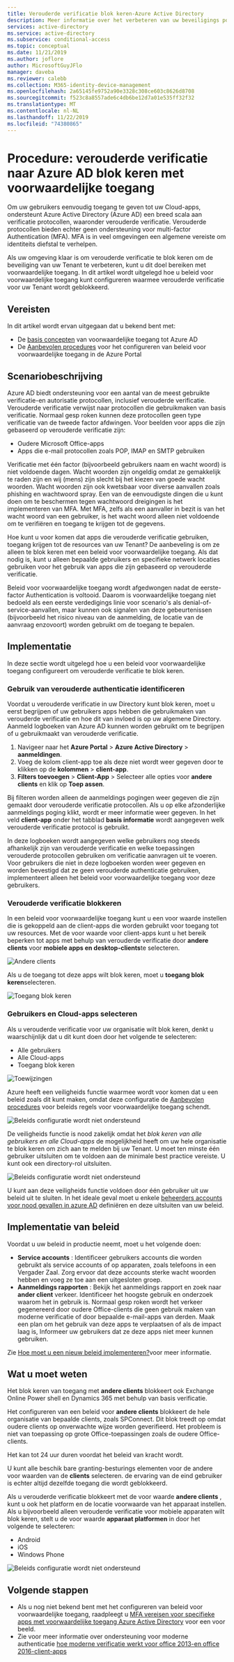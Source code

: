 ```yaml
---
title: Verouderde verificatie blok keren-Azure Active Directory
description: Meer informatie over het verbeteren van uw beveiligings postuur door verouderde verificatie te blok keren met voorwaardelijke toegang van Azure AD.
services: active-directory
ms.service: active-directory
ms.subservice: conditional-access
ms.topic: conceptual
ms.date: 11/21/2019
ms.author: joflore
author: MicrosoftGuyJFlo
manager: daveba
ms.reviewer: calebb
ms.collection: M365-identity-device-management
ms.openlocfilehash: 2a65145fe9752a90e3328c308ce603c8626d8708
ms.sourcegitcommit: f523c8a8557ade6c4db6be12d7a01e535ff32f32
ms.translationtype: MT
ms.contentlocale: nl-NL
ms.lasthandoff: 11/22/2019
ms.locfileid: "74380865"
---
```

# <a name="how-to-block-legacy-authentication-to-azure-ad-with-conditional-access"></a>Procedure: verouderde verificatie naar Azure AD blok keren met voorwaardelijke toegang   

Om uw gebruikers eenvoudig toegang te geven tot uw Cloud-apps, ondersteunt Azure Active Directory (Azure AD) een breed scala aan verificatie protocollen, waaronder verouderde verificatie. Verouderde protocollen bieden echter geen ondersteuning voor multi-factor Authentication (MFA). MFA is in veel omgevingen een algemene vereiste om identiteits diefstal te verhelpen. 

Als uw omgeving klaar is om verouderde verificatie te blok keren om de beveiliging van uw Tenant te verbeteren, kunt u dit doel bereiken met voorwaardelijke toegang. In dit artikel wordt uitgelegd hoe u beleid voor voorwaardelijke toegang kunt configureren waarmee verouderde verificatie voor uw Tenant wordt geblokkeerd.

## <a name="prerequisites"></a>Vereisten

In dit artikel wordt ervan uitgegaan dat u bekend bent met: 

- De [basis concepten](overview.md) van voorwaardelijke toegang tot Azure AD 
- De [Aanbevolen procedures](best-practices.md) voor het configureren van beleid voor voorwaardelijke toegang in de Azure Portal

## <a name="scenario-description"></a>Scenariobeschrijving

Azure AD biedt ondersteuning voor een aantal van de meest gebruikte verificatie-en autorisatie protocollen, inclusief verouderde verificatie. Verouderde verificatie verwijst naar protocollen die gebruikmaken van basis verificatie. Normaal gesp roken kunnen deze protocollen geen type verificatie van de tweede factor afdwingen. Voor beelden voor apps die zijn gebaseerd op verouderde verificatie zijn:

- Oudere Microsoft Office-apps
- Apps die e-mail protocollen zoals POP, IMAP en SMTP gebruiken

Verificatie met één factor (bijvoorbeeld gebruikers naam en wacht woord) is niet voldoende dagen. Wacht woorden zijn ongeldig omdat ze gemakkelijk te raden zijn en wij (mens) zijn slecht bij het kiezen van goede wacht woorden. Wacht woorden zijn ook kwetsbaar voor diverse aanvallen zoals phishing en wachtwoord spray. Een van de eenvoudigste dingen die u kunt doen om te beschermen tegen wachtwoord dreigingen is het implementeren van MFA. Met MFA, zelfs als een aanvaller in bezit is van het wacht woord van een gebruiker, is het wacht woord alleen niet voldoende om te verifiëren en toegang te krijgen tot de gegevens.

Hoe kunt u voor komen dat apps die verouderde verificatie gebruiken, toegang krijgen tot de resources van uw Tenant? De aanbeveling is om ze alleen te blok keren met een beleid voor voorwaardelijke toegang. Als dat nodig is, kunt u alleen bepaalde gebruikers en specifieke netwerk locaties gebruiken voor het gebruik van apps die zijn gebaseerd op verouderde verificatie.

Beleid voor voorwaardelijke toegang wordt afgedwongen nadat de eerste-factor Authentication is voltooid. Daarom is voorwaardelijke toegang niet bedoeld als een eerste verdedigings linie voor scenario's als denial-of-service-aanvallen, maar kunnen ook signalen van deze gebeurtenissen (bijvoorbeeld het risico niveau van de aanmelding, de locatie van de aanvraag enzovoort) worden gebruikt om de toegang te bepalen.

## <a name="implementation"></a>Implementatie

In deze sectie wordt uitgelegd hoe u een beleid voor voorwaardelijke toegang configureert om verouderde verificatie te blok keren. 

### <a name="identify-legacy-authentication-use"></a>Gebruik van verouderde authenticatie identificeren

Voordat u verouderde verificatie in uw Directory kunt blok keren, moet u eerst begrijpen of uw gebruikers apps hebben die gebruikmaken van verouderde verificatie en hoe dit van invloed is op uw algemene Directory. Aanmeld logboeken van Azure AD kunnen worden gebruikt om te begrijpen of u gebruikmaakt van verouderde verificatie.

1. Navigeer naar het **Azure Portal** > **Azure Active Directory** > **aanmeldingen**.
1. Voeg de kolom client-app toe als deze niet wordt weer gegeven door te klikken op de **kolommen** > **client-app**.
1. **Filters toevoegen** > **Client-App** > Selecteer alle opties voor **andere clients** en klik op **Toep assen**.

Bij filteren worden alleen de aanmeldings pogingen weer gegeven die zijn gemaakt door verouderde verificatie protocollen. Als u op elke afzonderlijke aanmeldings poging klikt, wordt er meer informatie weer gegeven. In het veld **client-app** onder het tabblad **basis informatie** wordt aangegeven welk verouderde verificatie protocol is gebruikt.

In deze logboeken wordt aangegeven welke gebruikers nog steeds afhankelijk zijn van verouderde verificatie en welke toepassingen verouderde protocollen gebruiken om verificatie aanvragen uit te voeren. Voor gebruikers die niet in deze logboeken worden weer gegeven en worden bevestigd dat ze geen verouderde authenticatie gebruiken, implementeert alleen het beleid voor voorwaardelijke toegang voor deze gebruikers.

### <a name="block-legacy-authentication"></a>Verouderde verificatie blokkeren 

In een beleid voor voorwaardelijke toegang kunt u een voor waarde instellen die is gekoppeld aan de client-apps die worden gebruikt voor toegang tot uw resources. Met de voor waarde voor client-apps kunt u het bereik beperken tot apps met behulp van verouderde verificatie door **andere clients** voor **mobiele apps en desktop-clients**te selecteren.

![Andere clients](./media/block-legacy-authentication/01.png)

Als u de toegang tot deze apps wilt blok keren, moet u **toegang blok keren**selecteren.

![Toegang blok keren](./media/block-legacy-authentication/02.png)

### <a name="select-users-and-cloud-apps"></a>Gebruikers en Cloud-apps selecteren

Als u verouderde verificatie voor uw organisatie wilt blok keren, denkt u waarschijnlijk dat u dit kunt doen door het volgende te selecteren:

- Alle gebruikers
- Alle Cloud-apps
- Toegang blok keren

![Toewijzingen](./media/block-legacy-authentication/03.png)

Azure heeft een veiligheids functie waarmee wordt voor komen dat u een beleid zoals dit kunt maken, omdat deze configuratie de [Aanbevolen procedures](best-practices.md) voor beleids regels voor voorwaardelijke toegang schendt.
 
![Beleids configuratie wordt niet ondersteund](./media/block-legacy-authentication/04.png)

De veiligheids functie is nood zakelijk omdat het *blok keren van alle gebruikers en alle Cloud-apps* de mogelijkheid heeft om uw hele organisatie te blok keren om zich aan te melden bij uw Tenant. U moet ten minste één gebruiker uitsluiten om te voldoen aan de minimale best practice vereiste. U kunt ook een directory-rol uitsluiten.

![Beleids configuratie wordt niet ondersteund](./media/block-legacy-authentication/05.png)

U kunt aan deze veiligheids functie voldoen door één gebruiker uit uw beleid uit te sluiten. In het ideale geval moet u enkele [beheerders accounts voor nood gevallen in azure AD](../users-groups-roles/directory-emergency-access.md) definiëren en deze uitsluiten van uw beleid.

## <a name="policy-deployment"></a>Implementatie van beleid

Voordat u uw beleid in productie neemt, moet u het volgende doen:
 
- **Service accounts** : Identificeer gebruikers accounts die worden gebruikt als service accounts of op apparaten, zoals telefoons in een Vergader Zaal. Zorg ervoor dat deze accounts sterke wacht woorden hebben en voeg ze toe aan een uitgesloten groep.
- **Aanmeldings rapporten** : Bekijk het aanmeldings rapport en zoek naar **ander client** verkeer. Identificeer het hoogste gebruik en onderzoek waarom het in gebruik is. Normaal gesp roken wordt het verkeer gegenereerd door oudere Office-clients die geen gebruik maken van moderne verificatie of door bepaalde e-mail-apps van derden. Maak een plan om het gebruik van deze apps te verplaatsen of als de impact laag is, Informeer uw gebruikers dat ze deze apps niet meer kunnen gebruiken.
 
Zie [Hoe moet u een nieuw beleid implementeren?](best-practices.md#how-should-you-deploy-a-new-policy)voor meer informatie.

## <a name="what-you-should-know"></a>Wat u moet weten

Het blok keren van toegang met **andere clients** blokkeert ook Exchange Online Power shell en Dynamics 365 met behulp van basis verificatie.

Het configureren van een beleid voor **andere clients** blokkeert de hele organisatie van bepaalde clients, zoals SPConnect. Dit blok treedt op omdat oudere clients op onverwachte wijze worden geverifieerd. Het probleem is niet van toepassing op grote Office-toepassingen zoals de oudere Office-clients.

Het kan tot 24 uur duren voordat het beleid van kracht wordt.

U kunt alle beschik bare granting-besturings elementen voor de andere voor waarden van de **clients** selecteren. de ervaring van de eind gebruiker is echter altijd dezelfde toegang die wordt geblokkeerd.

Als u verouderde verificatie blokkeert met de voor waarde **andere clients** , kunt u ook het platform en de locatie voorwaarde van het apparaat instellen. Als u bijvoorbeeld alleen verouderde verificatie voor mobiele apparaten wilt blok keren, stelt u de voor waarde **apparaat platformen** in door het volgende te selecteren:

- Android
- iOS
- Windows Phone

![Beleids configuratie wordt niet ondersteund](./media/block-legacy-authentication/06.png)

## <a name="next-steps"></a>Volgende stappen

- Als u nog niet bekend bent met het configureren van beleid voor voorwaardelijke toegang, raadpleegt u [MFA vereisen voor specifieke apps met voorwaardelijke toegang Azure Active Directory](app-based-mfa.md) voor een voor beeld.
- Zie voor meer informatie over ondersteuning voor moderne authenticatie [hoe moderne verificatie werkt voor office 2013-en office 2016-client-apps](https://docs.microsoft.com/office365/enterprise/modern-auth-for-office-2013-and-2016) 
